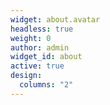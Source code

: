 ```yaml
---
widget: about.avatar
headless: true
weight: 0
author: admin
widget_id: about
active: true
design:
  columns: "2"
---
```


